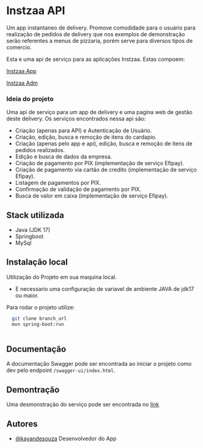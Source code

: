 # Instzaa API

Um app instantaneo de delivery. 
Promove comodidade para o usuário para realização de pedidos de delivery que nos exemplos de demonstração serão referentes a menus de pizzaria, porém serve para diversos tipos de comercio.


Esta e uma api de serviço para as aplicações Instzaa.
Estas compoem:

[Instzaa App](https://github.com/KayandeSouzaPereira/instzaa-app)

[Instzaa Adm](https://github.com/KayandeSouzaPereira/instzaa-adm)


### Ideia do projeto

Uma api de serviço para um app de delivery e uma pagina web de gestão deste delivery. Os serviços encontrados nessa api são:
- Criação (apenas para API) e Autenticação de Usuário.
- Criação, edição, busca e remoção de itens do cardapio.
- Criação (apenas pelo app e api), edição, busca e remoção de itens de pedidos realizados.
- Edição e busca de dados da empresa.
- Criação de pagamento por PIX (implementação de serviço Efipay).
- Criação de pagamento via cartão de credito (implementação de serviço Efipay).
- Listagem de pagamentos por PIX.
- Confirmação de validação de pagamento por PIX.
- Busca de valor em caixa (implementação de serviço Efipay).

## Stack utilizada

- Java (JDK 17)
- Springboot
- MySql


## Instalação local

Utilização do Projeto em sua maquina local.

- E necessario uma configuração de variavel de ambiente JAVA de jdk17 ou maior.


Para rodar o projeto utilize:
```bash
  git clone branch_url
  mvn spring-boot:run
  
```
## Documentação

A documentação Swagger pode ser encontrada ao iniciar o projeto como dev pelo endpoint `/swagger-ui/index.html`.

## Demontração

Uma desmonstração do serviço pode ser encontrada no [link](http://ec2-15-229-28-238.sa-east-1.compute.amazonaws.com/swagger-ui/index.html)

## Autores

- [@kayandesouza](https://github.com/KayandeSouzaPereira) Desenvolvedor do App

